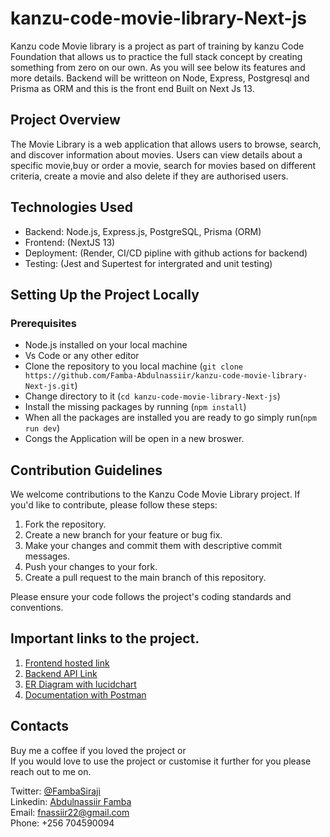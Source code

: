# kanzu-code-movie-library-Next-js
Kanzu code Movie library is a project as part of training by kanzu Code Foundation that allows us to practice the full stack concept by creating something from zero on our own. As you will see below its features and more details. Backend will be writteon on Node, Express, Postgresql and Prisma as ORM and this is the front end Built on Next Js 13.


## Project Overview
The Movie Library is a web application that allows users to browse, search, and discover information about movies. Users can view details about a specific movie,buy or order a movie, search for movies based on different criteria, create a movie and also delete if they are authorised users.

## Technologies Used
- Backend: Node.js, Express.js, PostgreSQL, Prisma (ORM)
- Frontend: (NextJS 13)
- Deployment: (Render, CI/CD pipline with github actions for backend)
- Testing: (Jest and Supertest for intergrated and unit testing)

## Setting Up the Project Locally
### Prerequisites
- Node.js installed on your local machine
- Vs Code or any other editor
- Clone the repository to you local machine (`git clone https://github.com/Famba-Abdulnassiir/kanzu-code-movie-library-Next-js.git`)
- Change directory to it (`cd kanzu-code-movie-library-Next-js`)
- Install the missing packages by running (`npm install`)
- When all the packages are installed you are ready to go simply run(`npm run dev`)
- Congs the Application will be open in a new broswer.

## Contribution Guidelines
We welcome contributions to the Kanzu Code Movie Library project. If you'd like to contribute, please follow these steps:

1. Fork the repository.
2. Create a new branch for your feature or bug fix.
3. Make your changes and commit them with descriptive commit messages.
4. Push your changes to your fork.
5. Create a pull request to the main branch of this repository.

Please ensure your code follows the project's coding standards and conventions.

## Important links to the project.
1. [Frontend hosted link]()
2. [Backend API Link]()
3. [ER Diagram with lucidchart](https://lucid.app/lucidchart/d9c363b5-a52c-4931-b422-88986f26ccb1/edit?viewport_loc=-11%2C-11%2C1480%2C659%2C0_0&invitationId=inv_b648fb57-41ee-49c8-a26d-4aefdb0898d7)
4. [Documentation with Postman](https://documenter.getpostman.com/view/10339527/2s9YXccjKD)

## Contacts
Buy me a coffee if you loved the project or <br>
If you would love to use the project or customise it further for you please reach out to me on.

Twitter: [@FambaSiraji](https://twitter.com/FambaSiraji) <br>
Linkedin: [Abdulnassiir Famba](https://www.linkedin.com/in/abdulnassiir-famba-87a861100/)<br>
Email: fnassiir22@gmail.com <br>
Phone: +256 704590094<br>
